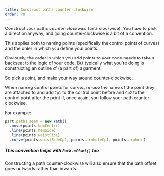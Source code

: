 ```yaml
---
title: Construct paths counter-clockwise
order: 70
---
```


Construct your paths _counter-clockwise_ (anti-clockwise). You have to pick a direction anyway, and going
counter-clockwise is a bit of a convention.

This applies both to naming points (specifically the control points of curves)
and the order in which you define your points.

Obviously, the order in which you add points to your code needs to take a backseat
to the logic of your code. But typically what you're doing is constructing an outline
of (a part of) a garment.

So pick a point, and make your way around counter-clockwise.

When naming control points for curves, re-use the name of the point they are attached to
and add `Cp1` to the control point before and `Cp2` to the control point after the point if,
once again, you follow your path counter-clockwise.

For example:

```js
part.paths.seam = new Path()
  .move(points.hemCenter)
  .line(points.hemSide)
  .line(points.waistSide)
  .curve(points.waistSideCp2, points.armholeCp1, points.armhole)
```

<Tip>

##### This convention helps with `Path.offset()` too

Constructing a path counter-clockwise will also ensure that the path offset goes outwards
rather than inwards.

</Tip>
